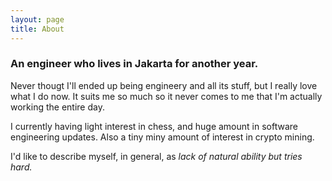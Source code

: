 ```yaml
---
layout: page
title: About
---
```


### An engineer who lives in Jakarta for another year.

Never thougt I'll ended up being engineery and all its stuff, but I really love what I do now. It suits me so much so it never comes to me that I'm actually working the entire day.

I currently having light interest in chess, and huge amount in software engineering updates. Also a tiny miny amount of interest in crypto mining.

I'd like to describe myself, in general, as *lack of natural ability but tries hard.*